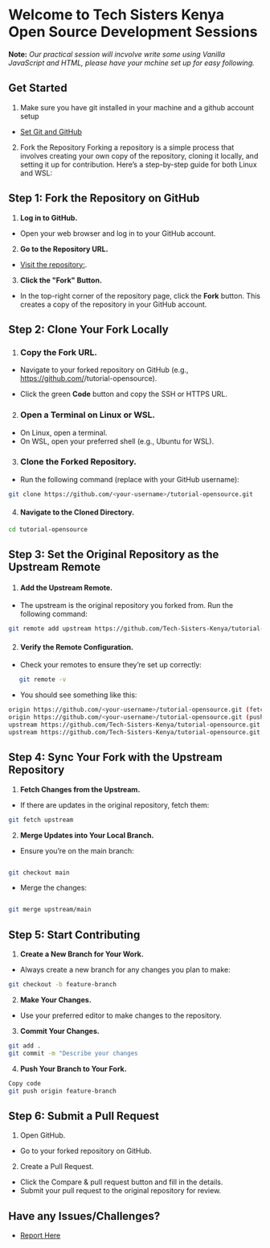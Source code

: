 # Welcome to Tech Sisters Kenya Open Source Development Sessions

**Note:** _Our practical session will incvolve write some using Vanilla JavaScript and HTML, please have your mchine set up for easy following._

## Get Started

1. Make sure you have git installed in your machine and a github account setup

- [Set Git and GitHub](https://gist.github.com/cesswairimu/a2364f507f2a1a028ea7849fd23f53bc)

2. Fork the Repository
   Forking a repository is a simple process that involves creating your own copy of the repository, cloning it locally, and setting it up for contribution. Here’s a step-by-step guide for both Linux and WSL:

## **Step 1: Fork the Repository on GitHub**

1. **Log in to GitHub.**

- Open your web browser and log in to your GitHub account.

2. **Go to the Repository URL.**

- [Visit the repository:](Tech-Sisters-Kenya/tutorial-opensource).

3. **Click the "Fork" Button.**

- In the top-right corner of the repository page, click the **Fork** button. This creates a copy of the repository in your GitHub account.

## Step 2: Clone Your Fork Locally

1. ### **Copy the Fork URL.**

- Navigate to your forked repository on GitHub (e.g., https://github.com/<your-username>/tutorial-opensource).

- Click the green **Code** button and copy the SSH or HTTPS URL.

2. ### Open a Terminal on Linux or WSL.

- On Linux, open a terminal.
- On WSL, open your preferred shell (e.g., Ubuntu for WSL).

3. ### Clone the Forked Repository.

- Run the following command (replace <your-username> with your GitHub username):

```bash
git clone https://github.com/<your-username>/tutorial-opensource.git
```

4. #### **Navigate to the Cloned Directory.**

```bash
cd tutorial-opensource
```

## Step 3: Set the Original Repository as the Upstream Remote

1. #### Add the Upstream Remote.

- The upstream is the original repository you forked from. Run the following command:

```bash 
git remote add upstream https://github.com/Tech-Sisters-Kenya/tutorial-opensource.git

```
2. #### Verify the Remote Configuration.

- Check your remotes to ensure they’re set up correctly:

```bash
   git remote -v
```

- You should see something like this:
``` bash
origin https://github.com/<your-username>/tutorial-opensource.git (fetch)
origin https://github.com/<your-username>/tutorial-opensource.git (push)
upstream https://github.com/Tech-Sisters-Kenya/tutorial-opensource.git (fetch)
upstream https://github.com/Tech-Sisters-Kenya/tutorial-opensource.git (push)
```
## Step 4: Sync Your Fork with the Upstream Repository
1. **Fetch Changes from the Upstream.**

- If there are updates in the original repository, fetch them:
``` bash
git fetch upstream
```
2. **Merge Updates into Your Local Branch.** 

- Ensure you’re on the main branch:
```bash

git checkout main
```
- Merge the changes:
```bash

git merge upstream/main
```
## Step 5: Start Contributing
1. **Create a New Branch for Your Work.**

- Always create a new branch for any changes you plan to make:
```bash
git checkout -b feature-branch
```

2. **Make Your Changes.**

- Use your preferred editor to make changes to the repository.

3. **Commit Your Changes.**

``` bash
git add .
git commit -m "Describe your changes
```
4. **Push Your Branch to Your Fork.**

``` bash
Copy code
git push origin feature-branch
```
## Step 6: Submit a Pull Request
1. Open GitHub.

- Go to your forked repository on GitHub.
2. Create a Pull Request.

- Click the Compare & pull request button and fill in the details.
- Submit your pull request to the original repository for review.

## Have any Issues/Challenges?

- [Report Here](https://github.com/Tech-Sisters-Kenya/tutorial-opensource/issues/2)
